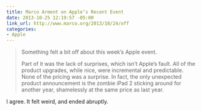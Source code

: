 ```yaml
---
title: Marco Arment on Apple’s Recent Event
date: 2013-10-25 12:19:57 -05:00
link_url: http://www.marco.org/2013/10/24/off
categories:
- Apple
---
```


>Something felt a bit off about this week’s Apple event.
>
>Part of it was the lack of surprises, which isn’t Apple’s fault. All of the product upgrades, while nice, were incremental and predictable. None of the pricing was a surprise. In fact, the only unexpected product announcement is the zombie iPad 2 sticking around for another year, shamelessly at the same price as last year.

I agree. It felt weird, and ended abruptly.
